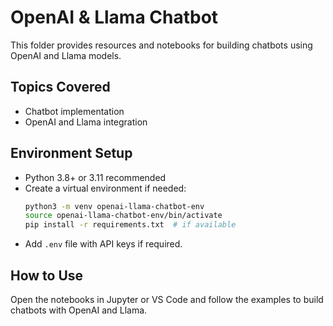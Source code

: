 # OpenAI & Llama Chatbot

This folder provides resources and notebooks for building chatbots using OpenAI and Llama models.

## Topics Covered
- Chatbot implementation
- OpenAI and Llama integration

## Environment Setup
- Python 3.8+ or 3.11 recommended
- Create a virtual environment if needed:
  ```bash
  python3 -m venv openai-llama-chatbot-env
  source openai-llama-chatbot-env/bin/activate
  pip install -r requirements.txt  # if available
  ```
- Add `.env` file with API keys if required.

## How to Use
Open the notebooks in Jupyter or VS Code and follow the examples to build chatbots with OpenAI and Llama.
